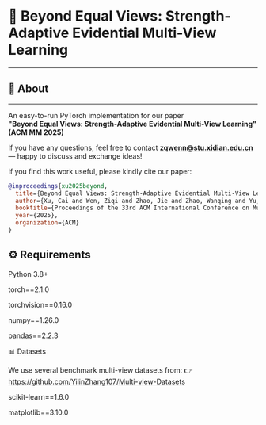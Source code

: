 # 🌟 Beyond Equal Views: Strength-Adaptive Evidential Multi-View Learning
---

## 🧐 About
---

An easy-to-run PyTorch implementation for our paper  
**"Beyond Equal Views: Strength-Adaptive Evidential Multi-View Learning" (ACM MM 2025)**  

If you have any questions, feel free to contact **zqwenn@stu.xidian.edu.cn** — happy to discuss and exchange ideas!  

If you find this work useful, please kindly cite our paper:  

```bibtex
@inproceedings{xu2025beyond,
  title={Beyond Equal Views: Strength-Adaptive Evidential Multi-View Learning},
  author={Xu, Cai and Wen, Ziqi and Zhao, Jie and Zhao, Wanqing and Yu, Jinlong and Chen, Haishun and Guan, Ziyu and Zhao, Wei},
  booktitle={Proceedings of the 33rd ACM International Conference on Multimedia},
  year={2025},
  organization={ACM}
}
```

## ⚙️ Requirements

Python 3.8+

torch==2.1.0

torchvision==0.16.0

numpy==1.26.0

pandas==2.2.3

📊 Datasets

We use several benchmark multi-view datasets from:
👉 https://github.com/YilinZhang107/Multi-view-Datasets

scikit-learn==1.6.0

matplotlib==3.10.0
